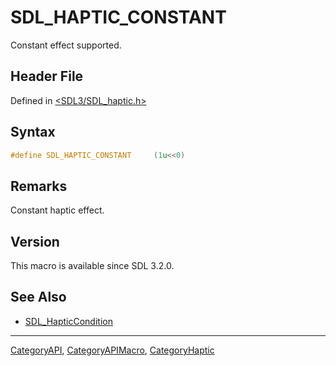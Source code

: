 # SDL_HAPTIC_CONSTANT

Constant effect supported.

## Header File

Defined in [<SDL3/SDL_haptic.h>](https://github.com/libsdl-org/SDL/blob/main/include/SDL3/SDL_haptic.h)

## Syntax

```c
#define SDL_HAPTIC_CONSTANT     (1u<<0)
```

## Remarks

Constant haptic effect.

## Version

This macro is available since SDL 3.2.0.

## See Also

- [SDL_HapticCondition](SDL_HapticCondition)






----
[CategoryAPI](CategoryAPI), [CategoryAPIMacro](CategoryAPIMacro), [CategoryHaptic](CategoryHaptic)

